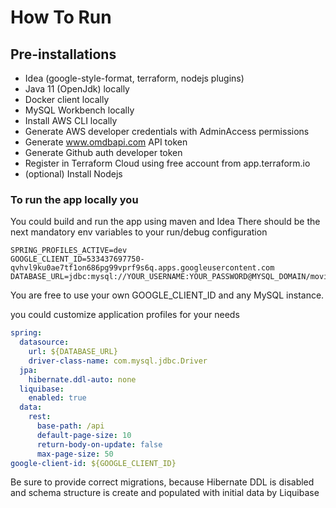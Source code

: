 # How To Run

## Pre-installations 
- Idea (google-style-format, terraform, nodejs plugins)
- Java 11 (OpenJdk) locally
- Docker client locally
- MySQL Workbench locally
- Install AWS CLI locally
- Generate AWS developer credentials with AdminAccess permissions
- Generate www.omdbapi.com API token
- Generate Github auth developer token
- Register in Terraform Cloud using free account from app.terraform.io
- (optional) Install Nodejs

### To run the app locally you

You could build and run the app using maven and Idea
There should be the next mandatory env variables to your run/debug configuration

```shell
SPRING_PROFILES_ACTIVE=dev
GOOGLE_CLIENT_ID=533437697750-qvhvl9ku0ae7tf1on686pg99vprf9s6q.apps.googleusercontent.com
DATABASE_URL=jdbc:mysql://YOUR_USERNAME:YOUR_PASSWORD@MYSQL_DOMAIN/movie_db
```
You are free to use your own GOOGLE_CLIENT_ID and any MySQL instance.

you could customize application profiles for your needs

```yaml
spring:
  datasource:
    url: ${DATABASE_URL}
    driver-class-name: com.mysql.jdbc.Driver
  jpa:
    hibernate.ddl-auto: none
  liquibase:
    enabled: true
  data:
    rest:
      base-path: /api
      default-page-size: 10
      return-body-on-update: false
      max-page-size: 50
google-client-id: ${GOOGLE_CLIENT_ID}
```

Be sure to provide correct migrations, because Hibernate DDL 
is disabled and schema structure is create and populated with initial data by Liquibase